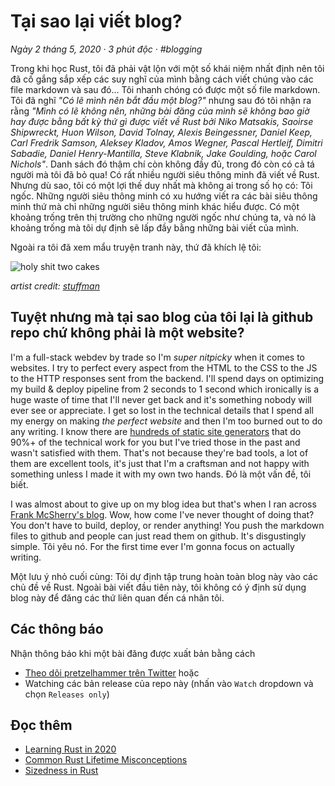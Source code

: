 # Tại sao lại viết blog?

_Ngày 2 tháng 5, 2020 · 3 phút độc · #blogging_

Trong khi học Rust, tôi đã phải vật lộn với một số khái niệm nhất định nên tôi đã cố gắng sắp xếp các suy nghĩ của mình bằng cách viết chúng vào các file markdown và sau đó... Tôi nhanh chóng có được một số file markdown. Tôi đã nghĩ _"Có lẽ mình nên bắt đầu một blog?"_ nhưng sau đó tôi nhận ra rằng _"Mình có lẽ không nên, những bài đăng của mình sẽ không bao giờ hay được bằng bất kỳ thứ gì được viết về Rust bởi Niko Matsakis, Saoirse Shipwreckt, Huon Wilson, David Tolnay, Alexis Beingessner, Daniel Keep, Carl Fredrik Samson, Aleksey Kladov, Amos Wegner, Pascal Hertleif, Dimitri Sabadie, Daniel Henry-Mantilla, Steve Klabnik, Jake Goulding, hoặc Carol Nichols"_. Danh sách đó thậm chí còn không đầy đủ, trong đó còn có cả tá người mà tôi đã bỏ qua! Có rất nhiều người siêu thông minh đã viết về Rust. Nhưng dù sao, tôi có một lợi thế duy nhất mà không ai trong số họ có: Tôi ngốc. Những người siêu thông minh có xu hướng viết ra các bài siêu thông minh thứ mà chỉ những người siêu thông minh khác hiểu được. Có một khoảng trống trên thị trường cho những người ngốc như chúng ta, và nó là khoảng trống mà tôi dự định sẽ lấp đầy bằng những bài viết của mình.

Ngoài ra tôi đã xem mẩu truyện tranh này, thứ đã khích lệ tôi:

![holy shit two cakes](../../assets/holy-shit-two-cakes.png)

_artist credit: [stuffman](https://stuffman.tumblr.com/)_



## Tuyệt nhưng mà tại sao blog của tôi lại là github repo chứ không phải là một website?

I'm a full-stack webdev by trade so I'm _super nitpicky_ when it comes to websites. I try to perfect every aspect from the HTML to the CSS to the JS to the HTTP responses sent from the backend. I'll spend days on optimizing my build & deploy pipeline from 2 seconds to 1 second which ironically is a huge waste of time that I'll never get back and it's something nobody will ever see or appreciate. I get so lost in the technical details that I spend all my energy on making _the perfect website_ and then I'm too burned out to do any writing. I know there are [hundreds of static site generators](https://www.staticgen.com/) that do 90%+ of the technical work for you but I've tried those in the past and wasn't satisfied with them. That's not because they're bad tools, a lot of them are excellent tools, it's just that I'm a craftsman and not happy with something unless I made it with my own two hands. Đó là một vấn đề, tôi biết.

I was almost about to give up on my blog idea but that's when I ran across [Frank McSherry's blog](https://github.com/frankmcsherry/blog). Wow, how come I've never thought of doing that? You don't have to build, deploy, or render anything! You push the markdown files to github and people can just read them on github. It's disgustingly simple. Tôi yêu nó. For the first time ever I'm gonna focus on actually writing.

Một lưu ý nhỏ cuối cùng: Tôi dự định tập trung hoàn toàn blog này vào các chủ đề về Rust. Ngoài bài viết đầu tiên này, tôi không có ý định sử dụng blog này để đăng các thứ liên quan đến cá nhân tôi.



## Các thông báo

Nhận thông báo khi một bài đăng được xuất bản bằng cách
- [Theo dõi pretzelhammer trên Twitter](https://twitter.com/pretzelhammer) hoặc
- Watching các bản release của repo này (nhấn vào `Watch` dropdown và chọn `Releases only`)



## Đọc thêm

- [Learning Rust in 2020](./learning-rust-in-2020.md)
- [Common Rust Lifetime Misconceptions](./common-rust-lifetime-misconceptions.md)
- [Sizedness in Rust](./sizedness-in-rust.md)
